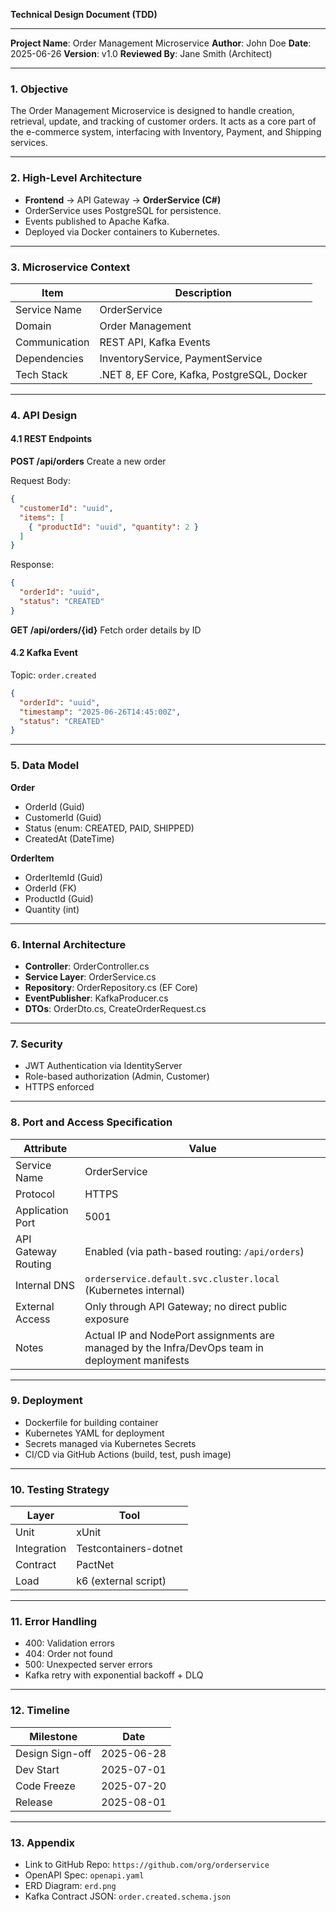 **Technical Design Document (TDD)**

---

**Project Name**: Order Management Microservice
**Author**: John Doe
**Date**: 2025-06-26
**Version**: v1.0
**Reviewed By**: Jane Smith (Architect)

---

### 1. Objective

The Order Management Microservice is designed to handle creation, retrieval, update, and tracking of customer orders. It acts as a core part of the e-commerce system, interfacing with Inventory, Payment, and Shipping services.

---

### 2. High-Level Architecture

* **Frontend** → API Gateway → **OrderService (C#)**
* OrderService uses PostgreSQL for persistence.
* Events published to Apache Kafka.
* Deployed via Docker containers to Kubernetes.

---

### 3. Microservice Context

| Item          | Description                                |
| ------------- | ------------------------------------------ |
| Service Name  | OrderService                               |
| Domain        | Order Management                           |
| Communication | REST API, Kafka Events                     |
| Dependencies  | InventoryService, PaymentService           |
| Tech Stack    | .NET 8, EF Core, Kafka, PostgreSQL, Docker |

---

### 4. API Design

#### 4.1 REST Endpoints

**POST /api/orders**
Create a new order

Request Body:

```json
{
  "customerId": "uuid",
  "items": [
    { "productId": "uuid", "quantity": 2 }
  ]
}
```

Response:

```json
{
  "orderId": "uuid",
  "status": "CREATED"
}
```

**GET /api/orders/{id}**
Fetch order details by ID

#### 4.2 Kafka Event

Topic: `order.created`

```json
{
  "orderId": "uuid",
  "timestamp": "2025-06-26T14:45:00Z",
  "status": "CREATED"
}
```

---

### 5. Data Model

**Order**

* OrderId (Guid)
* CustomerId (Guid)
* Status (enum: CREATED, PAID, SHIPPED)
* CreatedAt (DateTime)

**OrderItem**

* OrderItemId (Guid)
* OrderId (FK)
* ProductId (Guid)
* Quantity (int)

---

### 6. Internal Architecture

* **Controller**: OrderController.cs
* **Service Layer**: OrderService.cs
* **Repository**: OrderRepository.cs (EF Core)
* **EventPublisher**: KafkaProducer.cs
* **DTOs**: OrderDto.cs, CreateOrderRequest.cs

---

### 7. Security

* JWT Authentication via IdentityServer
* Role-based authorization (Admin, Customer)
* HTTPS enforced

---

### 8. Port and Access Specification

| Attribute           | Value                                                                                           |
| ------------------- | ----------------------------------------------------------------------------------------------- |
| Service Name        | OrderService                                                                                    |
| Protocol            | HTTPS                                                                                           |
| Application Port    | 5001                                                                                            |
| API Gateway Routing | Enabled (via path-based routing: `/api/orders`)                                                 |
| Internal DNS        | `orderservice.default.svc.cluster.local` (Kubernetes internal)                                  |
| External Access     | Only through API Gateway; no direct public exposure                                             |
| Notes               | Actual IP and NodePort assignments are managed by the Infra/DevOps team in deployment manifests |

---

### 9. Deployment

* Dockerfile for building container
* Kubernetes YAML for deployment
* Secrets managed via Kubernetes Secrets
* CI/CD via GitHub Actions (build, test, push image)

---

### 10. Testing Strategy

| Layer       | Tool                  |
| ----------- | --------------------- |
| Unit        | xUnit                 |
| Integration | Testcontainers-dotnet |
| Contract    | PactNet               |
| Load        | k6 (external script)  |

---

### 11. Error Handling

* 400: Validation errors
* 404: Order not found
* 500: Unexpected server errors
* Kafka retry with exponential backoff + DLQ

---

### 12. Timeline

| Milestone       | Date       |
| --------------- | ---------- |
| Design Sign-off | 2025-06-28 |
| Dev Start       | 2025-07-01 |
| Code Freeze     | 2025-07-20 |
| Release         | 2025-08-01 |

---

### 13. Appendix

* Link to GitHub Repo: `https://github.com/org/orderservice`
* OpenAPI Spec: `openapi.yaml`
* ERD Diagram: `erd.png`
* Kafka Contract JSON: `order.created.schema.json`
